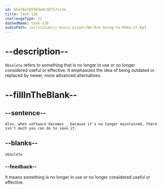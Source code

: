 ```yaml
---
id: 65a78e7b5fb9a0c38757cc3e
title: Task 126
challengeType: 22
dashedName: task-126
audioPath: curriculum/js-music-player/We-Are-Going-to-Make-it.mp3
---
```


<!--
AUDIO REFERENCE:
Sophie: Also, when software becomes obsolete because it's no longer maintained, there isn't much you can do to save it.
-->

# --description--

`Obsolete` refers to something that is no longer in use or no longer considered useful or effective. It emphasizes the idea of being outdated or replaced by newer, more advanced alternatives.

# --fillInTheBlank--

## --sentence--

`Also, when software becomes _ because it's no longer maintained, there isn't much you can do to save it.`

## --blanks--

`obsolete`

### --feedback--

It means something is no longer in use or no longer considered useful or effective.

